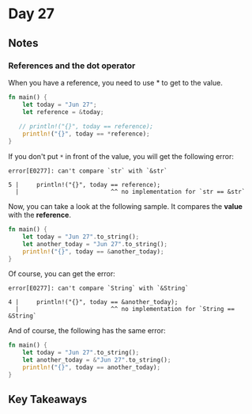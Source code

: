 # Day 27

## Notes

### References and the dot operator

When you have a reference, you need to use * to get to the value.

```rust
fn main() {
    let today = "Jun 27";
    let reference = &today;
 
   // println!("{}", today == reference);
    println!("{}", today == *reference);
}
```

If you don't put `*` in front of the value, you will get the following error:

```text
error[E0277]: can't compare `str` with `&str`

5 |     println!("{}", today == reference);
  |                          ^^ no implementation for `str == &str`
```

Now, you can take a look at the following sample. It compares the **value** with the **reference**.

```rust
fn main() {
    let today = "Jun 27".to_string();
    let another_today = "Jun 27".to_string();
    println!("{}", today == &another_today);
}
```

Of course, you can get the error:

```text
error[E0277]: can't compare `String` with `&String`

4 |     println!("{}", today == &another_today);
  |                          ^^ no implementation for `String == &String`
```

And of course, the following has the same error:

```rust
fn main() {
    let today = "Jun 27".to_string();
    let another_today = &"Jun 27".to_string();
    println!("{}", today == another_today);
}
```

## Key Takeaways
